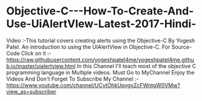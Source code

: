 # Objective-C---How-To-Create-And-Use-UiAlertVIew-Latest-2017-Hindi-
Video :-This tutorial covers creating alerts using the Objective-C By Yogesh Patel. An introduction to using the UIAlertView in Objective-C.  For Source-Code Click on it :- https://raw.githubusercontent.com/yogeshpatel4me/yogeshpatel4me.github.io/master/uialertview.html  In this Channel I'll teach most of the objective C programming language in Multiple videos.  Must Go to MyChannel Enjoy the Videos And Don't Forget To Subscribe My Channel :- https://www.youtube.com/channel/UCvtOhkUpvgvZcFWntgW0VMw?view_as=subscriber
